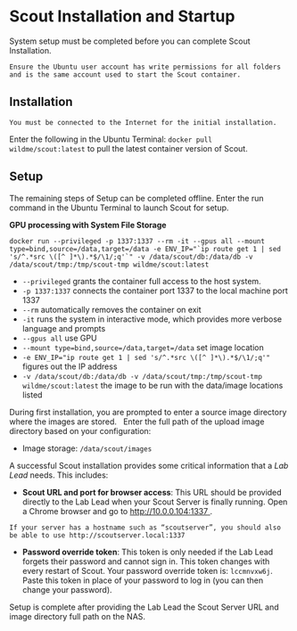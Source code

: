 # Scout Installation and Startup

System setup must be completed before you can complete Scout Installation.

```{warning}
Ensure the Ubuntu user account has write permissions for all folders and is the same account used to start the Scout container.
```

## Installation

```{note}
You must be connected to the Internet for the initial installation.
```

Enter the following in the Ubuntu Terminal: `docker pull wildme/scout:latest` to pull the latest container version of Scout.

## Setup

The remaining steps of Setup can be completed offline. Enter the run command in the Ubuntu Terminal to launch Scout for setup.

**GPU processing with System File Storage**
```
docker run --privileged -p 1337:1337 --rm -it --gpus all --mount type=bind,source=/data,target=/data -e ENV_IP="`ip route get 1 | sed 's/^.*src \([^ ]*\).*$/\1/;q'`" -v /data/scout/db:/data/db -v /data/scout/tmp:/tmp/scout-tmp wildme/scout:latest
```
- `--privileged` grants the container full access to the host system.
- `-p 1337:1337` connects the container port 1337 to the local machine port 1337
- `--rm` automatically removes the container on exit
- `-it` runs the system in interactive mode, which provides more verbose language and prompts
- `--gpus all` use GPU
- `--mount type=bind,source=/data,target=/data` set image location
- `-e ENV_IP="ip route get 1 | sed 's/^.*src \([^ ]*\).*$/\1/;q'"` figures out the IP address
- `-v /data/scout/db:/data/db -v /data/scout/tmp:/tmp/scout-tmp wildme/scout:latest` the image to be run with the data/image locations listed

During first installation, you are prompted to enter a source image directory where the images are stored.
 
Enter the full path of the upload image directory based on your configuration:

* Image storage: `/data/scout/images`

A successful Scout installation provides some critical information that a *Lab Lead* needs. This includes:

* **Scout URL and port for browser access**: This URL should be provided directly to the Lab Lead when your Scout Server is finally running. Open a Chrome browser and go to [http://10.0.0.104:1337 ](http://10.0.0.104:1337/).

```{note}
If your server has a hostname such as “scoutserver”, you should also be able to use http://scoutserver.local:1337
```

* **Password override token**: This token is only needed if the Lab Lead forgets their password and cannot sign in. This token changes with every restart of Scout. Your password override token is: `lccmnvxw6j`. Paste this token in place of your password to log in (you can then change your password).

Setup is complete after providing the Lab Lead the Scout Server URL and image directory full path on the NAS.

